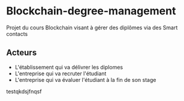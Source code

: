 # Blockchain-degree-management
Projet du cours Blockchain visant à gérer des diplômes via des Smart contacts


## Acteurs
- L'établissement qui va délivrer les diplomes
- L'entreprise qui va recruter l'étudiant
- L'entreprise qui va évaluer l'étudiant à la fin de son stage

testqkdsjfnqsf
